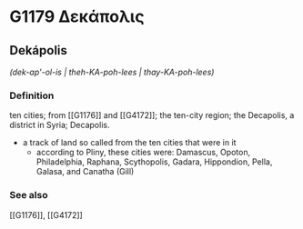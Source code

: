 # G1179 Δεκάπολις

## Dekápolis

_(dek-ap'-ol-is | theh-KA-poh-lees | thay-KA-poh-lees)_

### Definition

ten cities; from [[G1176]] and [[G4172]]; the ten-city region; the Decapolis, a district in Syria; Decapolis.

- a track of land so called from the ten cities that were in it
  - according to Pliny, these cities were: Damascus, Opoton, Philadelphia, Raphana, Scythopolis, Gadara, Hippondion, Pella, Galasa, and Canatha (Gill)

### See also

[[G1176]], [[G4172]]

